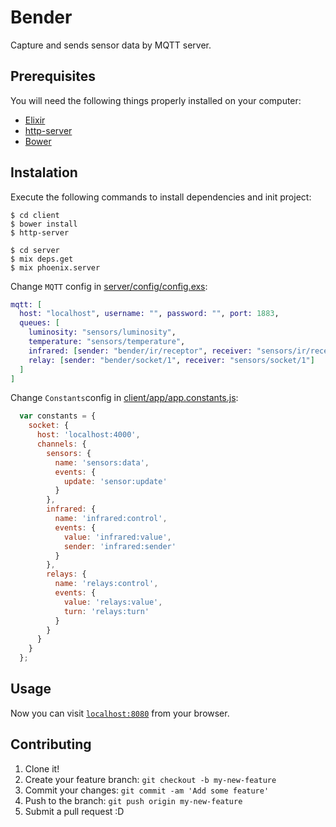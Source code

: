 # Bender

Capture and sends sensor data by MQTT server.

## Prerequisites

You will need the following things properly installed on your computer:

* [Elixir](https://github.com/elixir-lang/elixir)
* [http-server](https://github.com/indexzero/http-server)
* [Bower](https://github.com/nodejs/node)

## Instalation

Execute the following commands to install dependencies and init project:

```console
$ cd client
$ bower install
$ http-server
```

```console
$ cd server 
$ mix deps.get
$ mix phoenix.server
```

Change `MQTT` config in [server/config/config.exs](https://github.com/sergioaugrod/bender-web/blob/master/server/config/config.exs):

```elixir
mqtt: [
  host: "localhost", username: "", password: "", port: 1883,
  queues: [
    luminosity: "sensors/luminosity",
    temperature: "sensors/temperature",
    infrared: [sender: "bender/ir/receptor", receiver: "sensors/ir/receive"],
    relay: [sender: "bender/socket/1", receiver: "sensors/socket/1"]
  ]
]
```

Change `Constants`config in [client/app/app.constants.js](https://github.com/sergioaugrod/bender-web/blob/master/client/app/app.constants.js):

```javascript
  var constants = {
    socket: {
      host: 'localhost:4000',
      channels: {
        sensors: {
          name: 'sensors:data',
          events: {
            update: 'sensor:update'
          }
        },
        infrared: {
          name: 'infrared:control',
          events: {
            value: 'infrared:value',
            sender: 'infrared:sender'
          }
        },
        relays: {
          name: 'relays:control',
          events: {
            value: 'relays:value',
            turn: 'relays:turn'
          }
        }
      }
    }
  };
```

## Usage

Now you can visit [`localhost:8080`](http://localhost:8080) from your browser.

## Contributing

1. Clone it!
2. Create your feature branch: `git checkout -b my-new-feature`
3. Commit your changes: `git commit -am 'Add some feature'`
4. Push to the branch: `git push origin my-new-feature`
5. Submit a pull request :D
